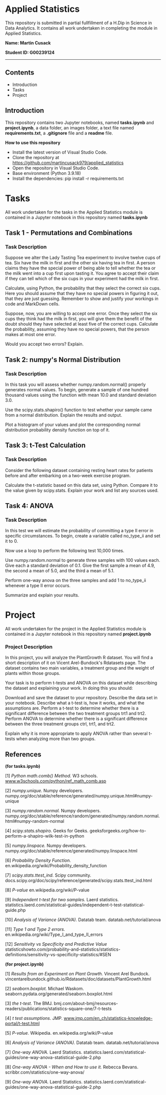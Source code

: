 # Applied Statistics

This repository is submitted in partial fullfillment of a H.Dip in Science in Data Analytics. It contains all work undertaken in completing the module in Applied Statistics.

**Name: Martin Cusack**

**Student ID: G00239124**
***

## Contents 
* Introduction
* Tasks
* Project

## Introduction

This repository contains two Jupyter notebooks, named **tasks.ipynb** and **project.ipynb**, a data folder, an images folder, a text file named **requirements.txt**, a **.gitignore** file and a **readme** file.

**How to use this repository**

* Install the latest version of Visual Studio Code.
* Clone the repository at https://github.com/martincusack979/applied_statistics
* Open the repository in Visual Studio Code.
* Base environment (Python 3.9.18)
* Install the dependencies: pip install -r requirements.txt


# Tasks

  All work undertaken for the tasks in the Applied Statistics module is contained in a Jupyter notebook in this repository named **tasks.ipynb**

## Task 1 - Permutations and Combinations

### Task Description ### 

Suppose we alter the Lady Tasting Tea experiment to involve twelve cups of tea. Six have the milk in first and the other six having tea in first. A person claims they have the special power of being able to tell whether the tea or the milk went into a cup first upon tasting it. You agree to accept their claim if they can tell which of the six cups in your experiment had the milk in first.

Calculate, using Python, the probability that they select the correct six cups. Here you should assume that they have no special powers in figuring it out, that they are just guessing. Remember to show and justify your workings in code and MarkDown cells.

Suppose, now, you are willing to accept one error. Once they select the six cups they think had the milk in first, you will give them the benefit of the doubt should they have selected at least five of the correct cups. Calculate the probability, assuming they have no special powers, that the person makes at most one error.

Would you accept two errors? Explain.

## Task 2: numpy's Normal Distribution

### Task Description ### 

In this task you will assess whether numpy.random.normal() properly generates normal values. To begin, generate a sample of one hundred thousand values using the function with mean 10.0 and standard deviation 3.0.

Use the scipy.stats.shapiro() function to test whether your sample came from a normal distribution. Explain the results and output.

Plot a histogram of your values and plot the corresponding normal distribution probability density function on top of it.

## Task 3: t-Test Calculation

### Task Description ### 

Consider the following dataset containing resting heart rates for patients before and after embarking on a two-week exercise program.

Calculate the t-statistic based on this data set, using Python. Compare it to the value given by scipy.stats. Explain your work and list any sources used.

## Task 4: ANOVA

### Task Description ### 

In this test we will estimate the probability of committing a type II error in specific circumstances. To begin, create a variable called no_type_ii and set it to 0.

Now use a loop to perform the following test 10,000 times.

Use numpy.random.normal to generate three samples with 100 values each. Give each a standard deviation of 0.1. Give the first sample a mean of 4.9, the second a mean of 5.0, and the third a mean of 5.1.

Perform one-way anova on the three samples and add 1 to no_type_ii whenever a type II error occurs.

Summarize and explain your results.

# Project

  All work undertaken for the project in the Applied Statistics module is contained in a Jupyter notebook in this repository named **project.ipynb**

  ### Project Description ###
  In this project, you will analyze the PlantGrowth R dataset. You will find a short description of it on Vicent Arel-Bundock's Rdatasets page. The dataset contains two main variables, a treatment group and the weight of plants within those groups.

  Your task is to perform t-tests and ANOVA on this dataset while describing the dataset and explaining your work. In doing this you should:

  Download and save the dataset to your repository.  Describe the data set in your notebook.  Describe what a t-test is, how it works, and what the assumptions are.  Perform a t-test to determine whether there is a significant difference between the two treatment groups trt1 and trt2.  Perform ANOVA to determine whether there is a significant difference between the three treatment groups ctrl, trt1, and trt2.

  Explain why it is more appropriate to apply ANOVA rather than several t-tests when analyzing more than two groups.

## References

**(for tasks.ipynb)**

[1]  *Python math.comb() Method.*  W3 schools. www.w3schools.com/python/ref_math_comb.asp

[2]  *numpy.unique.*  Numpy developers. numpy.org/doc/stable/reference/generated/numpy.unique.html#numpy-unique

[3] *numpy.random.normal.*  Numpy developers. numpy.org/doc/stable/reference/random/generated/numpy.random.normal.html#numpy-random-normal

[4] *scipy.stats.shapiro.*  Geeks for Geeks.  geeksforgeeks.org/how-to-perform-a-shapiro-wilk-test-in-python

[5] *numpy.linspace.*  Numpy developers. numpy.org/doc/stable/reference/generated/numpy.linspace.html

[6] *Probability Density Function.*  en.wikipedia.org/wiki/Probability_density_function

[7]  *scipy.stats.ttest_ind.*  Scipy community. docs.scipy.org/doc/scipy/reference/generated/scipy.stats.ttest_ind.html

[8] *P-value*  en.wikipedia.org/wiki/P-value

[9] *Independent t-test for two samples.*  Laerd statistics. statistics.laerd.com/statistical-guides/independent-t-test-statistical-guide.php

[10] *Analysis of Variance (ANOVA).* Datatab team.  datatab.net/tutorial/anova

[11] *Type 1 and Type 2 errors.*  en.wikipedia.org/wiki/Type_I_and_type_II_errors

[12] *Sensitivity vs Specificity and Predictive Value* statisticshowto.com/probability-and-statistics/statistics-definitions/sensitivity-vs-specificity-statistics/#SEN


**(for project.ipynb)**


[1] *Results from an Experiment on Plant Growth.*  Vincent Arel Bundock. vincentarelbundock.github.io/Rdatasets/doc/datasets/PlantGrowth.html

[2] *seaborn.boxplot.*  Michael Waskom. seaborn.pydata.org/generated/seaborn.boxplot.html

[3] *the $t$-test.* The BMJ. bmj.com/about-bmj/resources-readers/publications/statistics-square-one/7-t-tests

[4] *t test assumptions*. JMP. www.jmp.com/en_ch/statistics-knowledge-portal/t-test.html

[5] *P-value.* Wikipedia.  en.wikipedia.org/wiki/P-value

[6] *Analysis of Variance (ANOVA).* Datatab team.  datatab.net/tutorial/anova

[7]  *One-way ANOVA.* Laerd Statistics. statistics.laerd.com/statistical-guides/one-way-anova-statistical-guide-2.php

[8] *One-way ANOVA - When and How to use it.*  Rebecca Bevans. scribbr.com/statistics/one-way-anova/

[9]  *One-way ANOVA.* Laerd Statistics. statistics.laerd.com/statistical-guides/one-way-anova-statistical-guide-2.php
